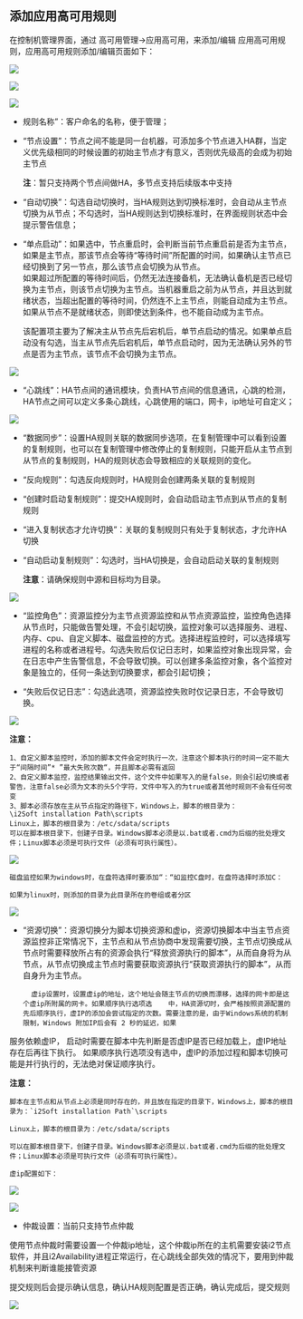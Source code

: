 ## 添加应用高可用规则

在控制机管理界面，通过 高可用管理-&gt;应用高可用，来添加/编辑 应用高可用规则，应用高可用规则添加/编辑页面如下：

![](/assets/ha_new12.png)

![](/assets/ha_new_14.png)

![](/assets/ha_new_15.png)

* 规则名称”：客户命名的名称，便于管理；

* “节点设置”：节点之间不能是同一台机器，可添加多个节点进入HA群，当定义优先级相同的时候设置的初始主节点才有意义，否则优先级高的会成为初始主节点

  **注**：暂只支持两个节点间做HA，多节点支持后续版本中支持

* “自动切换”：勾选自动切换时，当HA规则达到切换标准时，会自动从主节点切换为从节点；不勾选时，当HA规则达到切换标准时，在界面规则状态中会提示警告信息；

* “单点启动”：如果选中，节点重启时，会判断当前节点重启前是否为主节点，如果是主节点，那该节点会等待“等待时间”所配置的时间，如果确认主节点已经切换到了另一节点，那么该节点会切换为从节点。  
  如果超过所配置的等待时间后，仍然无法连接备机，无法确认备机是否已经切换为主节点，则该节点切换为主节点。当机器重启之前为从节点，并且达到就绪状态，当超出配置的等待时间，仍然连不上主节点，则能自动成为主节点。 如果从节点不是就绪状态，则即使达到条件，也不能自动成为主节点。

  该配置项主要为了解决主从节点先后宕机后，单节点启动的情况。如果单点启动没有勾选，当主从节点先后宕机后，单节点启动时，因为无法确认另外的节点是否为主节点，该节点不会切换为主节点。

![](/assets/V6.028713.png)

* “心跳线”：HA节点间的通讯模块，负责HA节点间的信息通讯，心跳的检测，HA节点之间可以定义多条心跳线，心跳使用的端口，网卡，ip地址可自定义；

![](/assets/V6.118042618.png)

* “数据同步”：设置HA规则关联的数据同步选项，在复制管理中可以看到设置的复制规则，也可以在复制管理中修改停止的复制规则，只能开启从主节点到从节点的复制规则，HA的规则状态会导致相应的关联规则的变化。

* “反向规则”：勾选反向规则时，HA规则会创建两条关联的复制规则

* “创建时启动复制规则”：提交HA规则时，会自动启动主节点到从节点的复制规则

* “进入复制状态才允许切换”：关联的复制规则只有处于复制状态，才允许HA切换

* “自动启动复制规则”：勾选时，当HA切换是，会自动启动关联的复制规则

  **注意**：请确保规则中源和目标均为目录。

![](/assets/V6.1.2018122402.png)

* “监控角色”：资源监控分为主节点资源监控和从节点资源监控，监控角色选择从节点时，只能做告警处理，不会引起切换，监控对象可以选择服务、进程、内存、cpu、自定义脚本、磁盘监控的方式。选择进程监控时，可以选择填写进程的名称或者进程号。勾选失败后仅记日志时，如果监控对象出现异常，会在日志中产生告警信息，不会导致切换。可以创建多条监控对象，各个监控对象是独立的，任何一条达到切换要求，都会引起切换；

* “失败后仅记日志”：勾选此选项，资源监控失败时仅记录日志，不会导致切换。

![](/assets/V6.1.2018122403.jpg)

**注意：**

```
1、自定义脚本监控时，添加的脚本文件会定时执行一次，注意这个脚本执行的时间一定不能大于“间隔时间”* ”最大失败次数“，并且脚本必需有返回
2、自定义脚本监控，监控结果输出文件，这个文件中如果写入的是false，则会引起切换或者警告，注意false必须为文本的头5个字符，文件中写入的为true或者其他时规则不会有任何改变
3、脚本必须存放在主从节点指定的路径下，Windows上，脚本的根目录为：
\i2Soft installation Path\scripts
Linux上，脚本的根目录为：/etc/sdata/scripts
可以在脚本根目录下，创建子目录。Windows脚本必须是以.bat或者.cmd为后缀的批处理文件；Linux脚本必须是可执行文件（必须有可执行属性）。
```

![](/assets/V6.029575.png)

```
磁盘监控如果为windows时，在盘符选择时要添加“：“如监控C盘时，在盘符选择时添加C：

如果为linux时，则添加的目录为此目录所在的卷组或者分区
```

![](/assets/V6.029666.png)

* “资源切换”：资源切换分为脚本切换资源和虚ip，资源切换脚本中当主节点资源监控非正常情况下，主节点和从节点协商中发现需要切换，主节点切换成从节点时需要释放所占有的资源会执行“释放资源执行的脚本”，从而自身将为从节点，从节点切换成主节点时需要获取资源执行“获取资源执行的脚本”，从而自身升为主节点。

        虚ip设置时，设置虚ip的地址，这个地址会随主节点的切换而漂移，选择的网卡即是这个虚ip所附属的网卡。如果顺序执行选项选    中，HA资源切时，会严格按照资源配置的先后顺序执行，虚IP的添加会尝试指定的次数。需要注意的是，由于Windows系统的机制限制，Windows 附加IP后会有 2 秒的延迟，如果服务依赖虚IP， 启动时需要在脚本中先判断是否虚IP是否已经加载上，虚IP地址存在后再往下执行。如果顺序执行选项没有选中，虚IP的添加过程和脚本切换可能是并行执行的，无法绝对保证顺序执行。

**注意：**

    脚本在主节点和从节点上必须是同时存在的，并且放在指定的目录下，Windows上，脚本的根目录为：`i2Soft installation Path`\scripts

    Linux上，脚本的根目录为：/etc/sdata/scripts

    可以在脚本根目录下，创建子目录。Windows脚本必须是以.bat或者.cmd为后缀的批处理文件；Linux脚本必须是可执行文件（必须有可执行属性）。

    虚ip配置如下：

![](/assets/ha_vip.png)

![](/assets/V6.030077.png)

* 仲裁设置：当前只支持节点仲裁

使用节点仲裁时需要设置一个仲裁ip地址，这个仲裁ip所在的主机需要安装i2节点软件，并且i2Availability进程正常运行，在心跳线全部失效的情况下，要用到仲裁机制来判断谁能接管资源

提交规则后会提示确认信息，确认HA规则配置是否正确，确认完成后，提交规则

![](/assets/V6.118042620.png)

